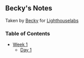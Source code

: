 ## Becky's Notes
Taken by [Becky](https://github.com/beccasbizarreadventure) for [Lighthouselabs](https://www.lighthouselabs.ca/en/web-development)
### Table of Contents
* [Week 1](/Week_1)
  * [Day 1](/Week_1/Day_1) 